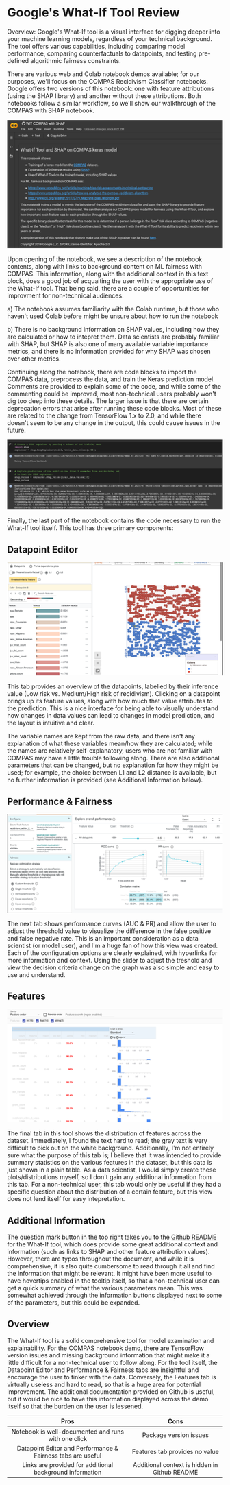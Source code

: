 # Google's What-If Tool Review

Overview: Google's What-If tool is a visual interface for digging deeper into your machine learning models, regardless of your technical background. The tool offers various capabilities, including comparing model performance, comparing counterfactuals to datapoints, and testing pre-defined algorithmic fairness constraints. 

There are various web and Colab notebook demos available; for our purposes, we'll focus on the COMPAS Recidivism Classifier notebooks. Google offers two versions of this notebook: one with feature attributions (using the SHAP library) and another without these attributions. Both notebooks follow a similar workflow, so we'll show our walkthrough of the COMPAS with SHAP notebook.

![What-If Top](/images/whatif_1.png)

Upon opening of the notebook, we see a description of the notebook contents, along with links to background content on ML fairness with COMPAS. This information, along with the additional context in this text block, does a good job of acquaiting the user with the appropriate use of the What-If tool. That being said, there are a couple of opportunities for improvment for non-technical audiences: 

a) The notebook assumes familiarity with the Colab runtime, but those who haven't used Colab before might be unsure about how to run the notebook

b) There is no background information on SHAP values, including how they are calculated or how to intepret them. Data scientists are probably familiar with SHAP, but SHAP is also one of many available variable importance metrics, and there is no information provided for why SHAP was chosen over other metrics.

Continuing along the notebook, there are code blocks to import the COMPAS data, preprocess the data, and train the Keras prediction model. Comments are provided to explain some of the code, and while some of the commenting could be improved, most non-technical users probably won't dig too deep into these details. The larger issue is that there are certain deprecation errors that arise after running these code blocks. Most of these are related to the change from TensorFlow 1.x to 2.0, and while there doesn't seem to be any change in the output, this could cause issues in the future. 

![What-If Code](/images/whatif_2.png)

Finally, the last part of the notebook contains the code necessary to run the What-If tool itself. This tool has three primary components:

## Datapoint Editor
![What-If Datapoint Editor](/images/whatif_3.png)

This tab provides an overview of the datapoints, labelled by their inference value (Low risk vs. Medium/High risk of recidivism). Clicking on a datapoint brings up its feature values, along with how much that value attributes to the prediction. This is a nice interface for being able to visually understand how changes in data values can lead to changes in model prediction, and the layout is intuitive and clear. 

The variable names are kept from the raw data, and there isn't any explanation of what these variables mean/how they are calculated; while the names are relatively self-explanatory, users who are not familiar with COMPAS may have a little trouble following along. There are also additional parameters that can be changed, but no explanation for how they might be used; for example, the choice between L1 and L2 distance is available, but no further information is provided (see Additional Information below). 

## Performance & Fairness
![What-If Performance & Fairness](/images/whatif_4.png)

The next tab shows performance curves (AUC & PR) and allow the user to adjust the threshold value to visualize the difference in the false positive and false negative rate. This is an important consideration as a data scientist (or model user), and I'm a huge fan of how this view was created. Each of the configuration options are clearly explained, with hyperlinks for more information and context. Using the slider to adjust the treshold and view the decision criteria change on the graph was also simple and easy to use and understand. 

## Features
![What-If Features](/images/whatif_5.png)

The final tab in this tool shows the distribution of features across the dataset. Immediately, I found the text hard to read; the gray text is very difficult to pick out on the white background. Additionally, I'm not entirely sure what the purpose of this tab is; I believe that it was intended to provide summary statistics on the various features in the dataset, but this data is just shown in a plain table. As a data scientist, I would simply create these plots/distributions myself, so I don't gain any additional information from this tab. For a non-technical user, this tab would only be useful if they had a specific question about the distribution of a certain feature, but this view does not lend itself for easy intepretation.


## Additional Information
The question mark button in the top right takes you to the [Github README](https://github.com/PAIR-code/what-if-tool/blob/master/README.md) for the What-If tool, which does provide some great additional context and information (such as links to SHAP and other feature attribution values). However, there are typos throughout the document, and while it is comprehensive, it is also quite cumbersome to read through it all and find the information that might be relevant. It might have been more useful to have hovertips enabled in the tooltip itself, so that a non-technical user can get a quick summary of what the various parameters mean. This was somewhat achieved through the information buttons displayed next to some of the parameters, but this could be expanded.

## Overview
The What-If tool is a solid comprehensive tool for model examination and explainability. For the COMPAS notebook demo, there are TensorFlow version issues and missing background information that might make it a little difficult for a non-technical user to follow along. For the tool itself, the Datapoint Editor and Performance & Fairness tabs are insightful and encourage the user to tinker with the data. Conversely, the Features tab is virtually useless and hard to read, so that is a huge area for potential improvement. The additional documentation provided on Github is useful, but it would be nice to have this information displayed across the demo itself so that the burden on the user is lessened.

|     Pros                                                    |     Cons                                          |
|     :---:                                                   |     :---:                                         |
| Notebook is well-documented and runs with one click         | Package version issues                            |
| Datapoint Editor and Performance & Fairness tabs are useful | Features tab provides no value                    |
| Links are provided for additional background information    | Additional context is hidden in Github README     |
